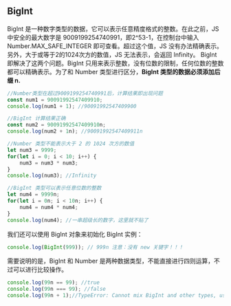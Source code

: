 
## BigInt

BigInt 是一种数字类型的数据，它可以表示任意精度格式的整数。在此之前，JS 中安全的最大数字是 9009199254740991，即2^53-1，在控制台中输入 Number.MAX_SAFE_INTEGER 即可查看。超过这个值，JS 没有办法精确表示。另外，大于或等于2的1024次方的数值，JS 无法表示，会返回 Infinity。
BigInt 即解决了这两个问题。BigInt 只用来表示整数，没有位数的限制，任何位数的整数都可以精确表示。为了和 Number 类型进行区分，**BigInt 类型的数据必须添加后缀 n.**


```ts
//Number类型在超过9009199254740991后，计算结果即出现问题
const num1 = 90091992547409910;
console.log(num1 + 1); //90091992547409900

//BigInt 计算结果正确
const num2 = 90091992547409910n;
console.log(num2 + 1n); //90091992547409911n

//Number 类型不能表示大于 2 的 1024 次方的数值
let num3 = 9999;
for(let i = 0; i < 10; i++) {
    num3 = num3 * num3;
}
console.log(num3); //Infinity

//BigInt 类型可以表示任意位数的整数
let num4 = 9999n;
for(let i = 0n; i < 10n; i++) {
    num4 = num4 * num4;
}
console.log(num4); //一串超级长的数字，这里就不贴了
```



我们还可以使用 BigInt 对象来初始化 BigInt 实例：
```ts
console.log(BigInt(999)); // 999n 注意：没有 new 关键字！！！
```


需要说明的是，BigInt 和 Number 是两种数据类型，不能直接进行四则运算，不过可以进行比较操作。
```js
console.log(99n == 99); //true
console.log(99n === 99); //false 
console.log(99n + 1);//TypeError: Cannot mix BigInt and other types, use explicit conversionss
```

